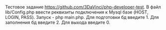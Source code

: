 Тестовое задание https://github.com/3DaVinci/php-developer-test. 
В файл lib/Config.php ввести реквизиты подключения к Mysql базе (HOST, LOGIN, PASS). 
Запуск - php main.php. 
Для подготовки бд введите 1. 
Для заполнения бд введите 2. 
Для выхода введите 0. 
